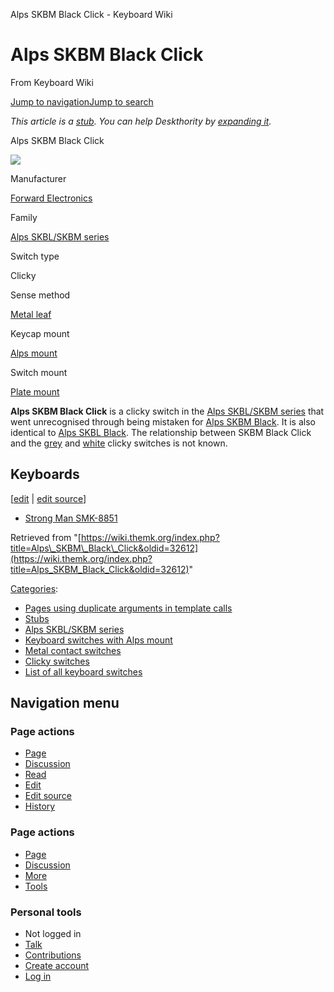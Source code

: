 Alps SKBM Black Click - Keyboard Wiki

Alps SKBM Black Click
=====================

From Keyboard Wiki 

[Jump to navigation](https://wiki.themk.org/index.php/Alps_SKBM_Black_Click#column-one)[Jump to search](https://wiki.themk.org/index.php/Alps_SKBM_Black_Click#searchInput)

*This article is a [stub](https://wiki.themk.org/index.php/Deskthority:stub "Deskthority:stub"). You can help Deskthority by [expanding it](https://wiki.themk.org/index.php?title=Alps_SKBM_Black_Click&action=edit).*

Alps SKBM Black Click

[![](https://wiki.themk.org/images/5/56/Alps_SKBM_Black_--_infobox.jpg)](https://wiki.themk.org/index.php/File:Alps_SKBM_Black_--_infobox.jpg)

Manufacturer

[Forward Electronics](https://wiki.themk.org/index.php/Forward_Electronics "Forward Electronics")

Family

[Alps SKBL/SKBM series](https://wiki.themk.org/index.php/Alps_SKBL/SKBM_series "Alps SKBL/SKBM series")

Switch type

Clicky

Sense method

[Metal leaf](https://wiki.themk.org/index.php/Metal_leaf "Metal leaf")

Keycap mount

[Alps mount](https://wiki.themk.org/index.php/Alps_mount "Alps mount")

Switch mount

[Plate mount](https://wiki.themk.org/index.php/Plate_mount "Plate mount")

**Alps SKBM Black Click** is a clicky switch in the [Alps SKBL/SKBM series](https://wiki.themk.org/index.php/Alps_SKBL/SKBM_series "Alps SKBL/SKBM series") that went unrecognised through being mistaken for [Alps SKBM Black](https://wiki.themk.org/index.php/Alps_SKBM_Black "Alps SKBM Black"). It is also identical to [Alps SKBL Black](https://wiki.themk.org/index.php?title=Alps_SKBL_Black&action=edit&redlink=1 "Alps SKBL Black (page does not exist)"). The relationship between SKBM Black Click and the [grey](https://wiki.themk.org/index.php/Alps_SKBM_Grey "Alps SKBM Grey") and [white](https://wiki.themk.org/index.php/Alps_SKBM_White "Alps SKBM White") clicky switches is not known.

Keyboards
---------

\[[edit](https://wiki.themk.org/index.php?title=Alps_SKBM_Black_Click&veaction=edit&section=1 "Edit section: Keyboards") | [edit source](https://wiki.themk.org/index.php?title=Alps_SKBM_Black_Click&action=edit&section=1 "Edit section's source code: Keyboards")\]

*   [Strong Man SMK-8851](https://wiki.themk.org/index.php/Strong_Man_SMK-8851 "Strong Man SMK-8851")

Retrieved from "[https://wiki.themk.org/index.php?title=Alps\_SKBM\_Black\_Click&oldid=32612](https://wiki.themk.org/index.php?title=Alps_SKBM_Black_Click&oldid=32612)"

[Categories](https://wiki.themk.org/index.php/Special:Categories "Special:Categories"):

*   [Pages using duplicate arguments in template calls](https://wiki.themk.org/index.php?title=Category:Pages_using_duplicate_arguments_in_template_calls&action=edit&redlink=1 "Category:Pages using duplicate arguments in template calls (page does not exist)")
*   [Stubs](https://wiki.themk.org/index.php/Category:Stubs "Category:Stubs")
*   [Alps SKBL/SKBM series](https://wiki.themk.org/index.php/Category:Alps_SKBL/SKBM_series "Category:Alps SKBL/SKBM series")
*   [Keyboard switches with Alps mount](https://wiki.themk.org/index.php/Category:Keyboard_switches_with_Alps_mount "Category:Keyboard switches with Alps mount")
*   [Metal contact switches](https://wiki.themk.org/index.php/Category:Metal_contact_switches "Category:Metal contact switches")
*   [Clicky switches](https://wiki.themk.org/index.php/Category:Clicky_switches "Category:Clicky switches")
*   [List of all keyboard switches](https://wiki.themk.org/index.php/Category:List_of_all_keyboard_switches "Category:List of all keyboard switches")

Navigation menu
---------------

### Page actions

*   [Page](https://wiki.themk.org/index.php/Alps_SKBM_Black_Click "View the content page [c]")
*   [Discussion](https://wiki.themk.org/index.php?title=Talk:Alps_SKBM_Black_Click&action=edit&redlink=1 "Discussion about the content page (page does not exist) [t]")
*   [Read](https://wiki.themk.org/index.php/Alps_SKBM_Black_Click)
*   [Edit](https://wiki.themk.org/index.php?title=Alps_SKBM_Black_Click&veaction=edit "Edit this page [v]")
*   [Edit source](https://wiki.themk.org/index.php?title=Alps_SKBM_Black_Click&action=edit "Edit the source code of this page [e]")
*   [History](https://wiki.themk.org/index.php?title=Alps_SKBM_Black_Click&action=history "Past revisions of this page [h]")

### Page actions

*   [Page](https://wiki.themk.org/index.php/Alps_SKBM_Black_Click "Page")
*   [Discussion](https://wiki.themk.org/index.php?title=Talk:Alps_SKBM_Black_Click&action=edit&redlink=1 " (page does not exist)")
*   [More](https://wiki.themk.org/index.php/Alps_SKBM_Black_Click#p-cactions)
*   [Tools](https://wiki.themk.org/index.php/Alps_SKBM_Black_Click#p-tb "Tools")

### Personal tools

*   Not logged in
*   [Talk](https://wiki.themk.org/index.php/Special:MyTalk "Discussion about edits from this IP address [n]")
*   [Contributions](https://wiki.themk.org/index.php/Special:MyContributions "A list of edits made from this IP address [y]")
*   [Create account](https://wiki.themk.org/index.php?title=Special:CreateAccount&returnto=Alps+SKBM+Black+Click "You are encouraged to create an account and log in; however, it is not mandatory")
*   [Log in](https://wiki.themk.org/index.php?title=Special:UserLogin&returnto=Alps+SKBM+Black+Click "You are encouraged to log in; however, it is not mandatory [o]")

[](https://wiki.themk.org/index.php/Main_Page) [](https://wiki.themk.org/index.php/Alps_SKBM_Black_Click#sidebar "Jump to navigation")[](https://wiki.themk.org/index.php/Alps_SKBM_Black_Click#p-personal "user tools")[](https://wiki.themk.org/index.php/Alps_SKBM_Black_Click#globalWrapper "back to top")